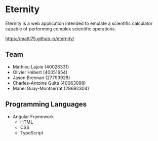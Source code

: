 # Eternity

Eternity is a web application intended to emulate a scientific calculator capable of performing complex scientific operations.

https://mattl75.github.io/eternity/

## Team

* Mathieu Lajoie (40026331)
* Olivier Hébert (40051654)
* Jason Brennan (27793928)
* Charles-Antoine Guité (40063098)
* Manel Guay-Montserrat (29692304)


## Programming Languages

* Angular Framework
    * HTML
    * CSS
    * TypeScript
